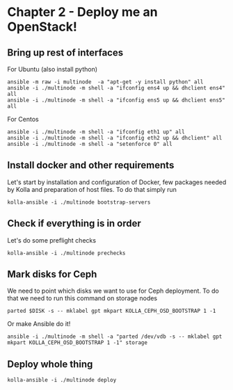 # Chapter 2 - Deploy me an OpenStack!

## Bring up rest of interfaces

For Ubuntu (also install python)
```
ansible -m raw -i multinode  -a "apt-get -y install python" all
ansible -i ./multinode -m shell -a "ifconfig ens4 up && dhclient ens4" all
ansible -i ./multinode -m shell -a "ifconfig ens5 up && dhclient ens5" all
```
For Centos
```
ansible -i ./multinode -m shell -a "ifconfig eth1 up" all
ansible -i ./multinode -m shell -a "ifconfig eth2 up && dhclient" all
ansible -i ./multinode -m shell -a "setenforce 0" all
```

## Install docker and other requirements
Let's start by installation and configuration of Docker, few packages needed by Kolla and preparation of host files.
To do that simply run
```
kolla-ansible -i ./multinode bootstrap-servers
```

## Check if everything is in order
Let's do some preflight checks
```
kolla-ansible -i ./multinode prechecks
```

## Mark disks for Ceph
We need to point which disks we want to use for Ceph deployment. To do that we need to run this command on storage nodes
```
parted $DISK -s -- mklabel gpt mkpart KOLLA_CEPH_OSD_BOOTSTRAP 1 -1
```
Or make Ansible do it!
```
ansible -i ./multinode -m shell -a "parted /dev/vdb -s -- mklabel gpt mkpart KOLLA_CEPH_OSD_BOOTSTRAP 1 -1" storage
```

## Deploy whole thing
```
kolla-ansible -i ./multinode deploy
```
